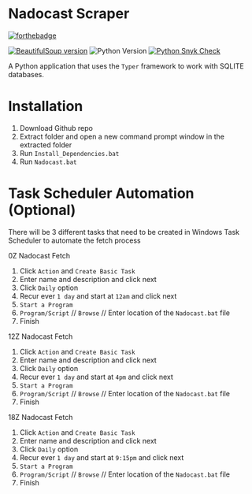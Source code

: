 # Nadocast Scraper

[![forthebadge](https://forthebadge.com/images/badges/made-with-python.svg)](https://forthebadge.com)

[![BeautifulSoup version](https://badge.fury.io/py/beautifulsoup4.svg)](https://badge.fury.io/py/beautifulsoup4)
![Python Version](https://img.shields.io/badge/python-3.12.1-yellow)
[![Python Snyk Check](https://github.com/Zachdehooge/Nadocast_Scraper/actions/workflows/snyk.yml/badge.svg)](https://github.com/Zachdehooge/Nadocast_Scraper/actions/workflows/snyk.yml)


A Python application that uses the `Typer` framework to work with SQLITE databases.

# Installation

1. Download Github repo
2. Extract folder and open a new command prompt window in the extracted folder
3. Run `Install_Dependencies.bat`
4. Run `Nadocast.bat`

# Task Scheduler Automation (Optional)
There will be 3 different tasks that need to be created in Windows Task Scheduler to automate the fetch process

0Z Nadocast Fetch
1. Click `Action` and `Create Basic Task`
2. Enter name and description and click next
3. Click `Daily` option
4. Recur ever `1 day` and start at `12am` and click next
5. `Start a Program`
6. `Program/Script` // `Browse` // Enter location of the `Nadocast.bat` file
7. Finish

12Z Nadocast Fetch
1. Click `Action` and `Create Basic Task`
2. Enter name and description and click next
3. Click `Daily` option
4. Recur ever `1 day` and start at `4pm` and click next
5. `Start a Program`
6. `Program/Script` // `Browse` // Enter location of the `Nadocast.bat` file
7. Finish

18Z Nadocast Fetch
1. Click `Action` and `Create Basic Task`
2. Enter name and description and click next
3. Click `Daily` option
4. Recur ever `1 day` and start at `9:15pm` and click next
5. `Start a Program`
6. `Program/Script` // `Browse` // Enter location of the `Nadocast.bat` file
7. Finish
